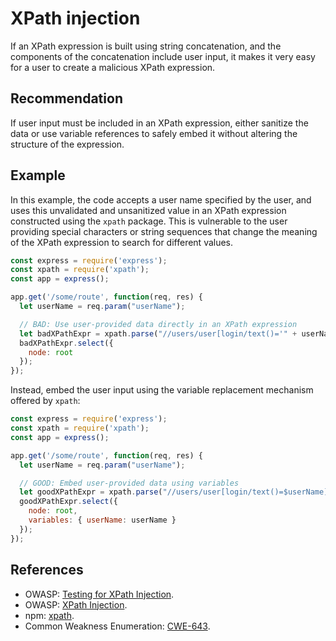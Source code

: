 # XPath injection
If an XPath expression is built using string concatenation, and the components of the concatenation include user input, it makes it very easy for a user to create a malicious XPath expression.


## Recommendation
If user input must be included in an XPath expression, either sanitize the data or use variable references to safely embed it without altering the structure of the expression.


## Example
In this example, the code accepts a user name specified by the user, and uses this unvalidated and unsanitized value in an XPath expression constructed using the `xpath` package. This is vulnerable to the user providing special characters or string sequences that change the meaning of the XPath expression to search for different values.


```javascript
const express = require('express');
const xpath = require('xpath');
const app = express();

app.get('/some/route', function(req, res) {
  let userName = req.param("userName");

  // BAD: Use user-provided data directly in an XPath expression
  let badXPathExpr = xpath.parse("//users/user[login/text()='" + userName + "']/home_dir/text()");
  badXPathExpr.select({
    node: root
  });
});

```
Instead, embed the user input using the variable replacement mechanism offered by `xpath`:


```javascript
const express = require('express');
const xpath = require('xpath');
const app = express();

app.get('/some/route', function(req, res) {
  let userName = req.param("userName");

  // GOOD: Embed user-provided data using variables
  let goodXPathExpr = xpath.parse("//users/user[login/text()=$userName]/home_dir/text()");
  goodXPathExpr.select({
    node: root,
    variables: { userName: userName }
  });
});

```

## References
* OWASP: [Testing for XPath Injection](https://owasp.org/www-project-web-security-testing-guide/latest/4-Web_Application_Security_Testing/07-Input_Validation_Testing/09-Testing_for_XPath_Injection).
* OWASP: [XPath Injection](https://www.owasp.org/index.php/XPATH_Injection).
* npm: [xpath](https://www.npmjs.com/package/xpath).
* Common Weakness Enumeration: [CWE-643](https://cwe.mitre.org/data/definitions/643.html).
